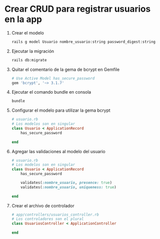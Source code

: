 # Crear CRUD para registrar usuarios en la app

1. Crear el modelo

    ```bash
    rails g model Usuario nombre_usuario:string password_digest:string
    ```

2. Ejecutar la migración

    ```bash
    rails db:migrate
    ```

3. Quitar el comentario de la gema de bcrypt en Gemfile

    ```ruby
    # Use Active Model has_secure_password
    gem 'bcrypt', '~> 3.1.7'
    ```

4. Ejecutar el comando bundle en consola

    ```bash
    bundle
    ```

5. Configurar el modelo para utilizar la gema bcrypt

    ```ruby
    # usuario.rb
    # Los modelos son en singular
    class Usuario < ApplicationRecord
        has_secure_password
        
    end
    ```

6. Agregar las validaciones al modelo del usuario

    ```ruby
    # usuario.rb
    # Los modelos son en singular
    class Usuario < ApplicationRecord
        has_secure_password

        validates(:nombre_usuario, presence: true)
        validates(:nombre_usuario, uniqueness: true)
        
    end
    ```

7. Crear el archivo de controlador

    ```ruby
    # app/controllers/usuarios_controller.rb
    # Los controladores son el plural
    class UsuariosController < ApplicationController
        
    end
    ```